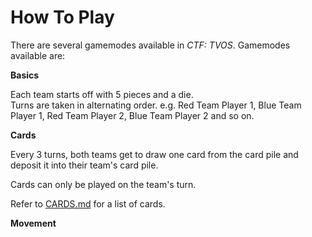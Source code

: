How To Play
===========

There are several gamemodes available in _CTF: TVOS_.
Gamemodes available are:

**Basics**

Each team starts off with 5 pieces and a die.<br>
Turns are taken in alternating order. e.g. Red Team Player 1, Blue Team Player 1, Red Team Player 2, Blue Team Player 2 and so on.

**Cards**

Every 3 turns, both teams get to draw one card from the card pile and deposit it into their team's card pile.

Cards can only be played on the team's turn.

Refer to [CARDS.md](https://github.com/petster101/Capture-The-Flag/blob/master/Rules/CARDS.md) for a list of cards.

**Movement**
